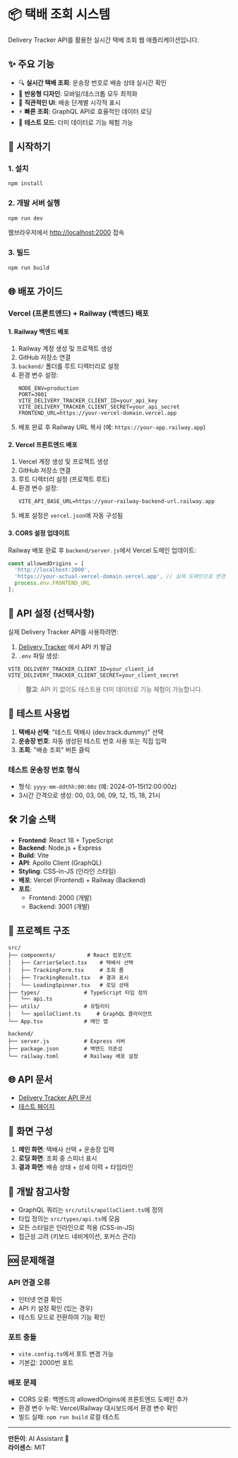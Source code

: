 # 📦 택배 조회 시스템

Delivery Tracker API를 활용한 실시간 택배 조회 웹 애플리케이션입니다.

## ✨ 주요 기능

- 🔍 **실시간 택배 조회**: 운송장 번호로 배송 상태 실시간 확인
- 📱 **반응형 디자인**: 모바일/데스크톱 모두 최적화
- 🎨 **직관적인 UI**: 배송 단계별 시각적 표시
- ⚡ **빠른 조회**: GraphQL API로 효율적인 데이터 로딩
- 🧪 **테스트 모드**: 더미 데이터로 기능 체험 가능

## 🚀 시작하기

### 1. 설치

```bash
npm install
```

### 2. 개발 서버 실행

```bash
npm run dev
```

웹브라우저에서 [http://localhost:2000](http://localhost:2000) 접속

### 3. 빌드

```bash
npm run build
```

## 🌐 배포 가이드

### Vercel (프론트엔드) + Railway (백엔드) 배포

#### 1. Railway 백엔드 배포

1. Railway 계정 생성 및 프로젝트 생성
2. GitHub 저장소 연결
3. `backend/` 폴더를 루트 디렉터리로 설정
4. 환경 변수 설정:
   ```
   NODE_ENV=production
   PORT=3001
   VITE_DELIVERY_TRACKER_CLIENT_ID=your_api_key
   VITE_DELIVERY_TRACKER_CLIENT_SECRET=your_api_secret
   FRONTEND_URL=https://your-vercel-domain.vercel.app
   ```
5. 배포 완료 후 Railway URL 복사 (예: `https://your-app.railway.app`)

#### 2. Vercel 프론트엔드 배포

1. Vercel 계정 생성 및 프로젝트 생성
2. GitHub 저장소 연결
3. 루트 디렉터리 설정 (프로젝트 루트)
4. 환경 변수 설정:
   ```
   VITE_API_BASE_URL=https://your-railway-backend-url.railway.app
   ```
5. 배포 설정은 `vercel.json`에 자동 구성됨

#### 3. CORS 설정 업데이트

Railway 배포 완료 후 `backend/server.js`에서 Vercel 도메인 업데이트:
```javascript
const allowedOrigins = [
  'http://localhost:2000',
  'https://your-actual-vercel-domain.vercel.app', // 실제 도메인으로 변경
  process.env.FRONTEND_URL
];
```

## 🔑 API 설정 (선택사항)

실제 Delivery Tracker API를 사용하려면:

1. [Delivery Tracker](https://tracker.delivery/) 에서 API 키 발급
2. `.env` 파일 생성:

```env
VITE_DELIVERY_TRACKER_CLIENT_ID=your_client_id
VITE_DELIVERY_TRACKER_CLIENT_SECRET=your_client_secret
```

> **참고**: API 키 없이도 테스트용 더미 데이터로 기능 체험이 가능합니다.

## 🧪 테스트 사용법

1. **택배사 선택**: "테스트 택배사 (dev.track.dummy)" 선택
2. **운송장 번호**: 자동 생성된 테스트 번호 사용 또는 직접 입력
3. **조회**: "배송 조회" 버튼 클릭

### 테스트 운송장 번호 형식
- 형식: `yyyy-mm-ddthh:00:00z` (예: 2024-01-15t12:00:00z)
- 3시간 간격으로 생성: 00, 03, 06, 09, 12, 15, 18, 21시

## 🛠️ 기술 스택

- **Frontend**: React 18 + TypeScript
- **Backend**: Node.js + Express
- **Build**: Vite
- **API**: Apollo Client (GraphQL)
- **Styling**: CSS-in-JS (인라인 스타일)
- **배포**: Vercel (Frontend) + Railway (Backend)
- **포트**: 
  - Frontend: 2000 (개발)
  - Backend: 3001 (개발)

## 📁 프로젝트 구조

```
src/
├── components/          # React 컴포넌트
│   ├── CarrierSelect.tsx    # 택배사 선택
│   ├── TrackingForm.tsx     # 조회 폼
│   ├── TrackingResult.tsx   # 결과 표시
│   └── LoadingSpinner.tsx   # 로딩 상태
├── types/              # TypeScript 타입 정의
│   └── api.ts
├── utils/              # 유틸리티
│   └── apolloClient.ts     # GraphQL 클라이언트
└── App.tsx             # 메인 앱

backend/
├── server.js           # Express 서버
├── package.json        # 백엔드 의존성
└── railway.toml        # Railway 배포 설정
```

## 🌐 API 문서

- [Delivery Tracker API 문서](https://tracker.delivery/docs)
- [테스트 페이지](https://tracker.delivery/docs/try)

## 📱 화면 구성

1. **메인 화면**: 택배사 선택 + 운송장 입력
2. **로딩 화면**: 조회 중 스피너 표시  
3. **결과 화면**: 배송 상태 + 상세 이력 + 타임라인

## 🔧 개발 참고사항

- GraphQL 쿼리는 `src/utils/apolloClient.ts`에 정의
- 타입 정의는 `src/types/api.ts`에 모음
- 모든 스타일은 인라인으로 적용 (CSS-in-JS)
- 접근성 고려 (키보드 네비게이션, 포커스 관리)

## 🆘 문제해결

### API 연결 오류
- 인터넷 연결 확인
- API 키 설정 확인 (있는 경우)
- 테스트 모드로 전환하여 기능 확인

### 포트 충돌
- `vite.config.ts`에서 포트 변경 가능
- 기본값: 2000번 포트

### 배포 문제
- CORS 오류: 백엔드의 allowedOrigins에 프론트엔드 도메인 추가
- 환경 변수 누락: Vercel/Railway 대시보드에서 환경 변수 확인
- 빌드 실패: `npm run build` 로컬 테스트

---

**만든이**: AI Assistant 🤖  
**라이센스**: MIT

